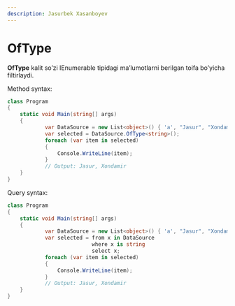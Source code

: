 ```yaml
---
description: Jasurbek Xasanboyev
---
```


# OfType

**OfType** kalit so’zi IEnumerable tipidagi ma’lumotlarni berilgan toifa bo’yicha filtirlaydi. 

Method syntax:

```csharp
class Program
{
    static void Main(string[] args)
    {
            var DataSource = new List<object>() { 'a', "Jasur", "Xondamir", 1, 2, 3, 4, };
            var selected = DataSource.OfType<string>();
            foreach (var item in selected)
            {
                Console.WriteLine(item);
            }
            // Output: Jasur, Xondamir
    }
}
```

Query syntax:

```csharp
class Program
{
    static void Main(string[] args)
    {
            var DataSource = new List<object>() { 'a', "Jasur", "Xondamir", 1, 2, 3, 4, };
            var selected = from x in DataSource
                           where x is string
                           select x;
            foreach (var item in selected)
            {
                Console.WriteLine(item);
            }
            // Output: Jasur, Xondamir
    }
}
```

